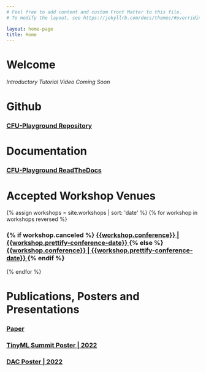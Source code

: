 ```yaml
---
# Feel free to add content and custom Front Matter to this file.
# To modify the layout, see https://jekyllrb.com/docs/themes/#overriding-theme-defaults

layout: home-page
title: Home
---
```


# Welcome
*Introductory Tutorial Video Coming Soon* 


# Github
<h3>
  <a href="https://github.com/google/CFU-Playground">
      CFU-Playground Repository
  </a>
</h3>


# Documentation
<h3>
  <a href="https://cfu-playground.readthedocs.io/en/latest/">
      CFU-Playground ReadTheDocs
  </a>
</h3>


# Accepted Workshop Venues
{% assign workshops = site.workshops | sort: 'date' %}
{% for workshop in workshops reversed %}
  <h3>
    {% if workshop.canceled %}
    <a href="{{ workshop.conference-url }} ">
      {{workshop.conference}} | {{workshop.prettify-conference-date}} 
    </a>
    {% else %}
    <a href="{{ workshop.url | prepend: site.baseurl }} ">
      {{workshop.conference}} | {{workshop.prettify-conference-date}} 
    </a>
    {% endif %}
  </h3>
{% endfor %}

# Publications, Posters and Presentations
<h3>
  <a href="https://arxiv.org/abs/2201.01863">
      Paper
  </a>
</h3>
<h3>
  <a href="https://cms.tinyml.org/wp-content/uploads/talks2022/Shvetank-Prakash-SW-tools.pdf">
      TinyML Summit Poster | 2022
  </a>
</h3>
<h3>
  <a href="https://59dac.conference-program.com/presentation/?id=WIP198&sess=sess263">
      DAC Poster | 2022
  </a>
</h3>


<!-- Line Break to leave space at bottom of page for aesthetic-->
<br>
